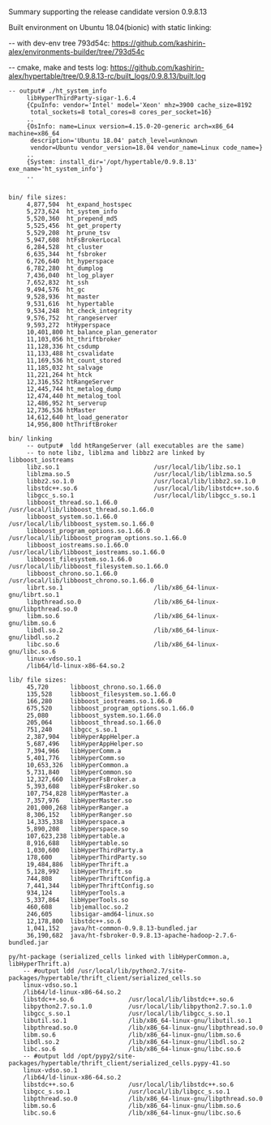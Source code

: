 Summary supporting the release candidate version 0.9.8.13

Built environment on Ubuntu 18.04(bionic) with static linking:
   
   -- with dev-env tree 793d54c: https://github.com/kashirin-alex/environments-builder/tree/793d54c
   
   -- cmake, make and tests log: https://github.com/kashirin-alex/hypertable/tree/0.9.8.13-rc/built_logs/0.9.8.13/built.log
	
    -- output# ./ht_system_info
         libHyperThirdParty-sigar-1.6.4
         {CpuInfo: vendor='Intel' model='Xeon' mhz=3900 cache_size=8192
          total_sockets=8 total_cores=8 cores_per_socket=16}
         ..
		 {OsInfo: name=Linux version=4.15.0-20-generic arch=x86_64 machine=x86_64
          description='Ubuntu 18.04' patch_level=unknown
          vendor=Ubuntu vendor_version=18.04 vendor_name=Linux code_name=}
         ..
		 {System: install_dir='/opt/hypertable/0.9.8.13' exe_name='ht_system_info'}
         ..
    

    bin/ file sizes:
         4,877,504  ht_expand_hostspec
         5,273,624  ht_system_info
         5,520,360  ht_prepend_md5
         5,525,456  ht_get_property
         5,529,208  ht_prune_tsv
         5,947,608  htFsBrokerLocal
         6,284,528  ht_cluster
         6,635,344  ht_fsbroker
         6,726,640  ht_hyperspace
         6,782,280  ht_dumplog
         7,436,040  ht_log_player
         7,652,832  ht_ssh
         9,494,576  ht_gc
         9,528,936  ht_master
         9,531,616  ht_hypertable
         9,534,248  ht_check_integrity
         9,576,752  ht_rangeserver
         9,593,272  htHyperspace
         10,401,800 ht_balance_plan_generator
         11,103,056 ht_thriftbroker
         11,128,336 ht_csdump
         11,133,488 ht_csvalidate
         11,169,536 ht_count_stored
         11,185,032 ht_salvage
         11,221,264 ht_htck
         12,316,552 htRangeServer
         12,445,744 ht_metalog_dump
         12,474,440 ht_metalog_tool
         12,486,952 ht_serverup
         12,736,536 htMaster
         14,612,640 ht_load_generator
         14,956,800 htThriftBroker
    
    bin/ linking 
         -- output#  ldd htRangeServer (all executables are the same)
         -- to note libz, liblzma and libbz2 are linked by libboost_iostreams
         libz.so.1                          /usr/local/lib/libz.so.1
         liblzma.so.5                       /usr/local/lib/liblzma.so.5
         libbz2.so.1.0                      /usr/local/lib/libbz2.so.1.0
         libstdc++.so.6                     /usr/local/lib/libstdc++.so.6
         libgcc_s.so.1                      /usr/local/lib/libgcc_s.so.1
         libboost_thread.so.1.66.0          /usr/local/lib/libboost_thread.so.1.66.0
         libboost_system.so.1.66.0          /usr/local/lib/libboost_system.so.1.66.0
         libboost_program_options.so.1.66.0 /usr/local/lib/libboost_program_options.so.1.66.0
         libboost_iostreams.so.1.66.0       /usr/local/lib/libboost_iostreams.so.1.66.0
         libboost_filesystem.so.1.66.0      /usr/local/lib/libboost_filesystem.so.1.66.0
         libboost_chrono.so.1.66.0          /usr/local/lib/libboost_chrono.so.1.66.0
         librt.so.1                         /lib/x86_64-linux-gnu/librt.so.1
         libpthread.so.0                    /lib/x86_64-linux-gnu/libpthread.so.0
         libm.so.6                          /lib/x86_64-linux-gnu/libm.so.6
         libdl.so.2                         /lib/x86_64-linux-gnu/libdl.so.2
         libc.so.6                          /lib/x86_64-linux-gnu/libc.so.6
         linux-vdso.so.1 
         /lib64/ld-linux-x86-64.so.2 
   
    lib/ file sizes:
         45,720      libboost_chrono.so.1.66.0
         135,528     libboost_filesystem.so.1.66.0
         166,280     libboost_iostreams.so.1.66.0
         675,520     libboost_program_options.so.1.66.0
         25,080      libboost_system.so.1.66.0
         205,064     libboost_thread.so.1.66.0
         751,240     libgcc_s.so.1
         2,387,904   libHyperAppHelper.a
         5,687,496   libHyperAppHelper.so
         7,394,966   libHyperComm.a
         5,401,776   libHyperComm.so
         10,653,326  libHyperCommon.a
         5,731,840   libHyperCommon.so
         12,327,660  libHyperFsBroker.a
         5,393,608   libHyperFsBroker.so
         107,754,828 libHyperMaster.a
         7,357,976   libHyperMaster.so
         201,000,268 libHyperRanger.a
         8,306,152   libHyperRanger.so
         14,335,338  libHyperspace.a
         5,890,208   libHyperspace.so
         107,623,238 libHypertable.a
         8,916,688   libHypertable.so
         1,030,600   libHyperThirdParty.a
         178,600     libHyperThirdParty.so
         19,484,886  libHyperThrift.a
         5,128,992   libHyperThrift.so
         744,808     libHyperThriftConfig.a
         7,441,344   libHyperThriftConfig.so
         934,124     libHyperTools.a
         5,337,864   libHyperTools.so
         460,608     libjemalloc.so.2
         246,605     libsigar-amd64-linux.so
         12,178,800  libstdc++.so.6
         1,041,152   java/ht-common-0.9.8.13-bundled.jar
         36,190,682  java/ht-fsbroker-0.9.8.13-apache-hadoop-2.7.6-bundled.jar
   
    py/ht-package (serialized_cells linked with libHyperCommon.a, libHyperThrift.a)
        -- #output ldd /usr/local/lib/python2.7/site-packages/hypertable/thrift_client/serialized_cells.so
        linux-vdso.so.1 
        /lib64/ld-linux-x86-64.so.2 
        libstdc++.so.6               /usr/local/lib/libstdc++.so.6
        libpython2.7.so.1.0          /usr/local/lib/libpython2.7.so.1.0
        libgcc_s.so.1                /usr/local/lib/libgcc_s.so.1
        libutil.so.1                 /lib/x86_64-linux-gnu/libutil.so.1
        libpthread.so.0              /lib/x86_64-linux-gnu/libpthread.so.0
        libm.so.6                    /lib/x86_64-linux-gnu/libm.so.6
        libdl.so.2                   /lib/x86_64-linux-gnu/libdl.so.2
        libc.so.6                    /lib/x86_64-linux-gnu/libc.so.6
        -- #output ldd /opt/pypy2/site-packages/hypertable/thrift_client/serialized_cells.pypy-41.so
        linux-vdso.so.1  
        /lib64/ld-linux-x86-64.so.2  
        libstdc++.so.6               /usr/local/lib/libstdc++.so.6 
        libgcc_s.so.1                /usr/local/lib/libgcc_s.so.1 
        libpthread.so.0              /lib/x86_64-linux-gnu/libpthread.so.0 
        libm.so.6                    /lib/x86_64-linux-gnu/libm.so.6 
        libc.so.6                    /lib/x86_64-linux-gnu/libc.so.6 

 
 
  
